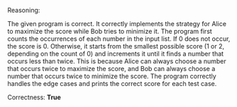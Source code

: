 Reasoning:

The given program is correct. It correctly implements the strategy for Alice to maximize the score while Bob tries to minimize it. The program first counts the occurrences of each number in the input list. If 0 does not occur, the score is 0. Otherwise, it starts from the smallest possible score (1 or 2, depending on the count of 0) and increments it until it finds a number that occurs less than twice. This is because Alice can always choose a number that occurs twice to maximize the score, and Bob can always choose a number that occurs twice to minimize the score. The program correctly handles the edge cases and prints the correct score for each test case.

Correctness: **True**